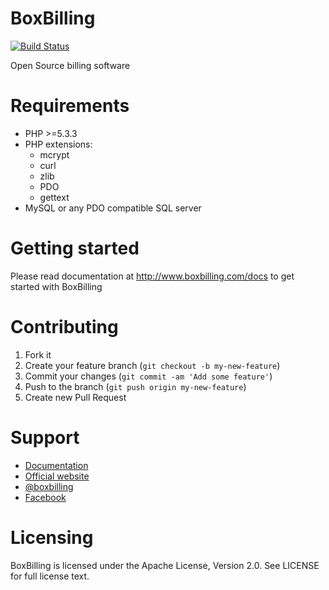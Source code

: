 BoxBilling
================================================================================

[![Build Status](https://travis-ci.org/boxbilling/boxbilling.svg)](https://travis-ci.org/boxbilling/boxbilling)

Open Source billing software

Requirements
================================================================================

* PHP >=5.3.3
* PHP extensions:
  * mcrypt
  * curl
  * zlib
  * PDO
  * gettext
* MySQL or any PDO compatible SQL server

Getting started
================================================================================

Please read documentation at http://www.boxbilling.com/docs to get started
with BoxBilling

Contributing
================================================================================

1. Fork it
2. Create your feature branch (`git checkout -b my-new-feature`)
3. Commit your changes (`git commit -am 'Add some feature'`)
4. Push to the branch (`git push origin my-new-feature`)
5. Create new Pull Request

Support
================================================================================

* [Documentation](http://www.boxbilling.com/docs/)
* [Official website](http://www.boxbilling.com/)
* [@boxbilling](https://twitter.com/boxbilling)
* [Facebook](https://www.facebook.com/boxbilling)

Licensing
================================================================================

BoxBilling is licensed under the Apache License, Version 2.0. See LICENSE for full license text.